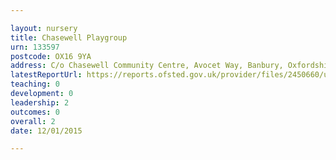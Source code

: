 ```yaml
---

layout: nursery
title: Chasewell Playgroup
urn: 133597
postcode: OX16 9YA
address: C/o Chasewell Community Centre, Avocet Way, Banbury, Oxfordshire, OX16 9YA
latestReportUrl: https://reports.ofsted.gov.uk/provider/files/2450660/urn/133597.pdf
teaching: 0
development: 0
leadership: 2
outcomes: 0
overall: 2
date: 12/01/2015

---
```

